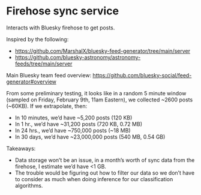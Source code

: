 # Firehose sync service
Interacts with Bluesky firehose to get posts.

Inspired by the following:
- https://github.com/MarshalX/bluesky-feed-generator/tree/main/server
- https://github.com/bluesky-astronomy/astronomy-feeds/tree/main/server

Main Bluesky team feed overview: https://github.com/bluesky-social/feed-generator#overview

From some preliminary testing, it looks like in a random 5 minute window (sampled
on Friday, February 9th, 11am Eastern), we collected ~2600 posts (~60KB). If we extrapolate, then:
- In 10 minutes, we’d have ~5,200 posts (120 KB)
- In 1 hr., we’d have ~31,200 posts (720 KB, 0.72 MB)
- In 24 hrs., we’d have ~750,000 posts (~18 MB)
- In 30 days, we’d have ~23,000,000 posts (540 MB, 0.54 GB)

Takeaways:

- Data storage won’t be an issue, in a month’s worth of sync data from the firehose, I estimate we’d have <1 GB.
- The trouble would be figuring out how to filter our data so we don’t have to consider as much when doing inference for our classification algorithms.